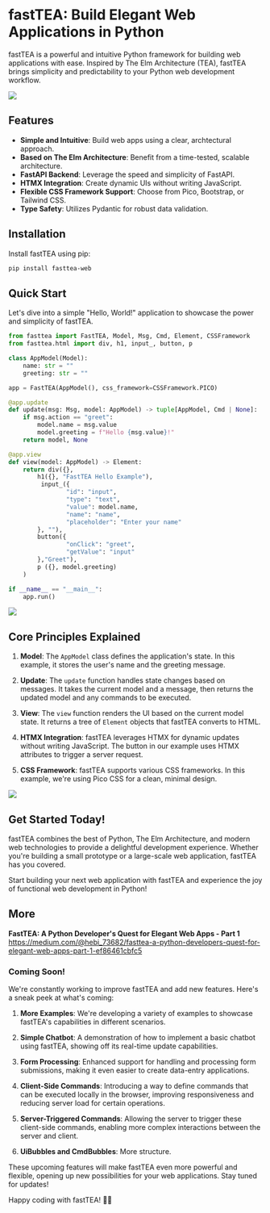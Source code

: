 # fastTEA: Build Elegant Web Applications in Python

fastTEA is a powerful and intuitive Python framework for building web applications with ease. 
Inspired by The Elm Architecture (TEA), fastTEA brings simplicity and predictability to your Python web development workflow.

![](./images/fasttea_small.png)

## Features

- **Simple and Intuitive**: Build web apps using a clear, archtectural approach.
- **Based on The Elm Architecture**: Benefit from a time-tested, scalable architecture.
- **FastAPI Backend**: Leverage the speed and simplicity of FastAPI.
- **HTMX Integration**: Create dynamic UIs without writing JavaScript.
- **Flexible CSS Framework Support**: Choose from Pico, Bootstrap, or Tailwind CSS.
- **Type Safety**: Utilizes Pydantic for robust data validation.

## Installation

Install fastTEA using pip:

```bash
pip install fasttea-web
```

## Quick Start

Let's dive into a simple "Hello, World!" application to showcase the power and simplicity of fastTEA.

```python
from fasttea import FastTEA, Model, Msg, Cmd, Element, CSSFramework
from fasttea.html import div, h1, input_, button, p

class AppModel(Model):
    name: str = ""
    greeting: str = ""

app = FastTEA(AppModel(), css_framework=CSSFramework.PICO)

@app.update
def update(msg: Msg, model: AppModel) -> tuple[AppModel, Cmd | None]:
    if msg.action == "greet":
        model.name = msg.value
        model.greeting = f"Hello {msg.value}!"
    return model, None

@app.view
def view(model: AppModel) -> Element:
    return div({},
        h1({}, "FastTEA Hello Example"),
         input_({
                "id": "input",
                "type": "text",
                "value": model.name,
                "name": "name",
                "placeholder": "Enter your name"
        }, ""),
        button({
                "onClick": "greet",
                "getValue": "input"
        },"Greet"),
        p ({}, model.greeting)
    )

if __name__ == "__main__":
    app.run()
```

![](./images/img1.png)

## Core Principles Explained

1. **Model**: The `AppModel` class defines the application's state. In this example, it stores the user's name and the greeting message.

2. **Update**: The `update` function handles state changes based on messages. It takes the current model and a message, then returns the updated model and any commands to be executed.

3. **View**: The `view` function renders the UI based on the current model state. It returns a tree of `Element` objects that fastTEA converts to HTML.

4. **HTMX Integration**: fastTEA leverages HTMX for dynamic updates without writing JavaScript. The button in our example uses HTMX attributes to trigger a server request.

5. **CSS Framework**: fastTEA supports various CSS frameworks. In this example, we're using Pico CSS for a clean, minimal design.

![](./images/tea.png)

## Get Started Today!

fastTEA combines the best of Python, The Elm Architecture, and modern web technologies to provide a delightful development experience. Whether you're building a small prototype or a large-scale web application, fastTEA has you covered.

Start building your next web application with fastTEA and experience the joy of functional web development in Python!

## More

**FastTEA: A Python Developer's Quest for Elegant Web Apps - Part 1**
https://medium.com/@hebi_73682/fasttea-a-python-developers-quest-for-elegant-web-apps-part-1-ef86461cbfc5

### Coming Soon!

We're constantly working to improve fastTEA and add new features. Here's a sneak peek at what's coming:

1. **More Examples**: We're developing a variety of examples to showcase fastTEA's capabilities in different scenarios.

2. **Simple Chatbot**: A demonstration of how to implement a basic chatbot using fastTEA, showing off its real-time update capabilities.

3. **Form Processing**: Enhanced support for handling and processing form submissions, making it even easier to create data-entry applications.

4. **Client-Side Commands**: Introducing a way to define commands that can be executed locally in the browser, improving responsiveness and reducing server load for certain operations.

5. **Server-Triggered Commands**: Allowing the server to trigger these client-side commands, enabling more complex interactions between the server and client.

6. **UiBubbles and CmdBubbles**: More structure.

These upcoming features will make fastTEA even more powerful and flexible, opening up new possibilities for your web applications. Stay tuned for updates!

Happy coding with fastTEA! 🍵✨